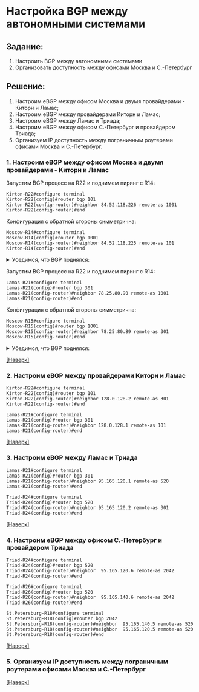 # Настройка BGP между автономными системами
## Задание:
1. Настроить BGP между автономными системами
2. Организовать доступность между офисами Москва и С.-Петербург

## Решение:
1. Настроим eBGP между офисом Москва и двумя провайдерами - Киторн и Ламас;
2. Настроим eBGP между провайдерами Киторн и Ламас;
3. Настроим eBGP между Ламас и Триада;
4. Настроим eBGP между офисом С.-Петербург и провайдером Триада;
5. Организуем IP доступность между пограничным роутерами офисами Москва и С.-Петербург.

### 1. Настроим eBGP между офисом Москва и двумя провайдерами - Киторн и Ламас
Запустим BGP процесс на R22 и поднимем пиринг с R14:
```
Kirton-R22#configure terminal
Kirton-R22(config)#router bgp 101
Kirton-R22(config-router)#neighbor 84.52.118.226 remote-as 1001
Kirton-R22(config-router)#end
```
Конфигурация с обратной стороны симметрична:
```
Moscow-R14#configure terminal 
Moscow-R14(config)#router bgp 1001
Moscow-R14(config-router)#neighbor 84.52.118.225 remote-as 101
Kirton-R14(config-router)#end
```

<details>
  <summary>Убедимся, что BGP поднялся:</summary>

    Kirton-R22#show ip bgp neighbors 
    BGP neighbor is 84.52.118.226,  remote AS 1001, external link
      BGP version 4, remote router ID 10.1.99.14
      BGP state = Established, up for 00:02:01
      Last read 00:00:11, last write 00:00:11, hold time is 180, keepalive interval is 60 seconds
      Neighbor sessions:
        1 active, is not multisession capable (disabled)
      Neighbor capabilities:
        Route refresh: advertised and received(new)
        Four-octets ASN Capability: advertised and received
        Address family IPv4 Unicast: advertised and received
        Enhanced Refresh Capability: advertised and received
        Multisession Capability: 
        Stateful switchover support enabled: NO for session 1
      Message statistics:
        InQ depth is 0
        OutQ depth is 0

                             Sent       Rcvd
        Opens:                  1          1
        Notifications:          0          0
        Updates:                1          1
        Keepalives:             4          4
        Route Refresh:          0          0
        Total:                  6          6
      Default minimum time between advertisement runs is 30 seconds
      ---вывод команды опущен---
  
</details>

Запустим BGP процесс на R22 и поднимем пиринг с R14:
```
Lamas-R21#configure terminal 
Lamas-R21(config)#router bgp 301
Lamas-R21(config-router)#neighbor 78.25.80.90 remote-as 1001 
Lamas-R21(config-router)#end
```
Конфигурация с обратной стороны симметрична:
```
Moscow-R15#configure terminal
Moscow-R15(config)#router bgp 1001
Moscow-R15(config-router)#neighbor 78.25.80.89 remote-as 301
Moscow-R15(config-router)#end
```
<details>
  <summary>Убедимся, что BGP поднялся:</summary>

    Lamas-R21#show ip bgp neighbors
    BGP neighbor is 78.25.80.90,  remote AS 1001, external link
      BGP version 4, remote router ID 10.1.99.15
      BGP state = Established, up for 00:01:31
      Last read 00:00:33, last write 00:00:33, hold time is 180, keepalive interval is 60 seconds
      Neighbor sessions:
        1 active, is not multisession capable (disabled)
      Neighbor capabilities:
        Route refresh: advertised and received(new)
        Four-octets ASN Capability: advertised and received
        Address family IPv4 Unicast: advertised and received
        Enhanced Refresh Capability: advertised and received
        Multisession Capability: 
        Stateful switchover support enabled: NO for session 1
      Message statistics:
        InQ depth is 0
        OutQ depth is 0

                             Sent       Rcvd
        Opens:                  1          1
        Notifications:          0          0
        Updates:                1          1
        Keepalives:             3          3
        Route Refresh:          0          0
        Total:                  5          5
      Default minimum time between advertisement runs is 30 seconds
      ---вывод команды опущен---
  
</details>

[[Наверх]](https://github.com/GAFisher/otus-network-engineer/blob/main/homework_bgp/README.md#настройка-bgp-между-автономными-системами)
### 2. Настроим eBGP между провайдерами Киторн и Ламас
```
Kirton-R22#configure terminal
Kirton-R22(config)#router bgp 101
Kirton-R22(config-router)#neighbor 128.0.128.2 remote-as 301
Kirton-R22(config-router)#end
```
```
Lamas-R21#configure terminal 
Lamas-R21(config)#router bgp 301
Lamas-R21(config-router)#neighbor 128.0.128.1 remote-as 101
Lamas-R21(config-router)#end
```


[[Наверх]](https://github.com/GAFisher/otus-network-engineer/blob/main/homework_bgp/README.md#настройка-bgp-между-автономными-системами)
### 3. Настроим eBGP между Ламас и Триада
```
Lamas-R21#configure terminal
Lamas-R21(config)#router bgp 301
Lamas-R21(config-router)#neighbor 95.165.120.1 remote-as 520
Lamas-R21(config-router)#end
```
```
Triad-R24#configure terminal
Triad-R24(config)#router bgp 520
Triad-R24(config-router)#neighbor 95.165.120.2 remote-as 301
Triad-R24(config-router)#end
```
[[Наверх]](https://github.com/GAFisher/otus-network-engineer/blob/main/homework_bgp/README.md#настройка-bgp-между-автономными-системами)
### 4. Настроим eBGP между офисом С.-Петербург и провайдером Триада
```
Triad-R24#configure terminal
Triad-R24(config)#router bgp 520
Triad-R24(config-router)#neighbor  95.165.120.6 remote-as 2042
Triad-R24(config-router)#end
```
```
Triad-R26#configure terminal 
Triad-R26(config)#router bgp 520
Triad-R26(config-router)#neighbor  95.165.140.6 remote-as 2042
Triad-R26(config-router)#end
```
```
St.Petersburg-R18#configure terminal 
St.Petersburg-R18(config)#router bgp 2042
St.Petersburg-R18(config-router)#neighbor  95.165.140.5 remote-as 520
St.Petersburg-R18(config-router)#neighbor  95.165.120.5 remote-as 520
St.Petersburg-R18(config-router)#end
```

[[Наверх]](https://github.com/GAFisher/otus-network-engineer/blob/main/homework_bgp/README.md#настройка-bgp-между-автономными-системами)
### 5. Организуем IP доступность между пограничным роутерами офисами Москва и С.-Петербург

[[Наверх]](https://github.com/GAFisher/otus-network-engineer/blob/main/homework_bgp/README.md#настройка-bgp-между-автономными-системами)
